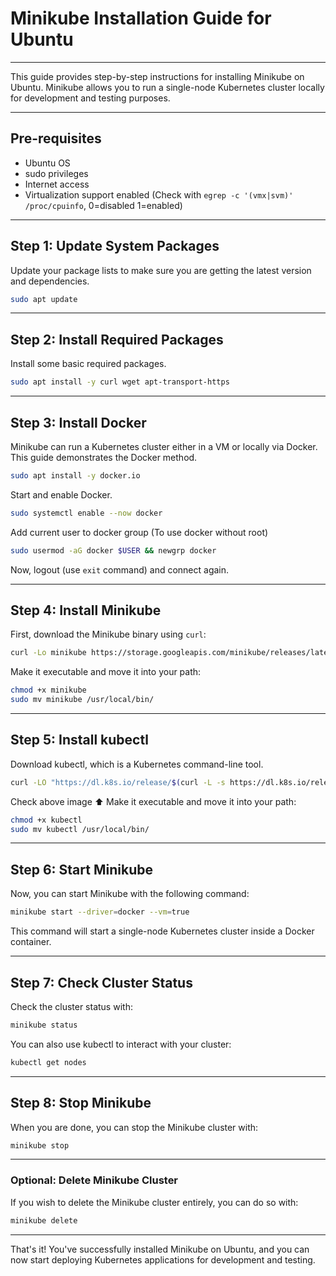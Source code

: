 # Minikube Installation Guide for Ubuntu

---

This guide provides step-by-step instructions for installing Minikube on Ubuntu. Minikube allows you to run a single-node Kubernetes cluster locally for development and testing purposes.

---

## Pre-requisites

- Ubuntu OS
- sudo privileges
- Internet access
- Virtualization support enabled (Check with `egrep -c '(vmx|svm)' /proc/cpuinfo`, 0=disabled 1=enabled)

---

## Step 1: Update System Packages

Update your package lists to make sure you are getting the latest version and dependencies.
```sh 
sudo apt update
```
---

## Step 2: Install Required Packages

Install some basic required packages.

```sh 
sudo apt install -y curl wget apt-transport-https
```
---

## Step 3: Install Docker

Minikube can run a Kubernetes cluster either in a VM or locally via Docker. This guide demonstrates the Docker method.

```sh
sudo apt install -y docker.io
```

Start and enable Docker.
```sh
sudo systemctl enable --now docker
```
Add current user to docker group (To use docker without root)
```sh
sudo usermod -aG docker $USER && newgrp docker
```
Now, logout (use `exit` command) and connect again.

---

## Step 4: Install Minikube
First, download the Minikube binary using `curl`:
```sh
curl -Lo minikube https://storage.googleapis.com/minikube/releases/latest/minikube-linux-amd64
```
Make it executable and move it into your path:
```sh
chmod +x minikube
sudo mv minikube /usr/local/bin/
```

---

## Step 5: Install kubectl
Download kubectl, which is a Kubernetes command-line tool.
```sh
curl -LO "https://dl.k8s.io/release/$(curl -L -s https://dl.k8s.io/release/stable.txt)/bin/linux/amd64/kubectl"
```
Check above image ⬆️ Make it executable and move it into your path:
```sh
chmod +x kubectl
sudo mv kubectl /usr/local/bin/
```

---

## Step 6: Start Minikube
Now, you can start Minikube with the following command:
```sh
minikube start --driver=docker --vm=true 
```
This command will start a single-node Kubernetes cluster inside a Docker container.

--- 

## Step 7: Check Cluster Status
Check the cluster status with:
```sh
minikube status
```

You can also use kubectl to interact with your cluster:
```sh
kubectl get nodes
```

---

## Step 8: Stop Minikube
When you are done, you can stop the Minikube cluster with:
```sh
minikube stop
```

---

### Optional: Delete Minikube Cluster

If you wish to delete the Minikube cluster entirely, you can do so with:
```sh
minikube delete
```

---

That's it! You've successfully installed Minikube on Ubuntu, and you can now start deploying Kubernetes applications for development and testing.




